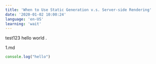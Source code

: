 ```yaml
---
title: 'When to Use Static Generation v.s. Server-side Rendering'
date: '2020-01-02 10:00:24'
language: 'en-US'
learning: 'wait'
---
```


test123 hello world .

1.md

```typescript
console.log("hello")
```
